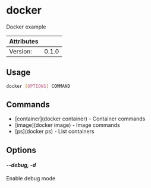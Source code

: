 # docker

Docker example

| Attributes       | &nbsp;
|------------------|-------------
| Version:         | 0.1.0

## Usage

```bash
docker [OPTIONS] COMMAND
```

## Commands

- [container](docker container) - Container commands
- [image](docker image) - Image commands
- [ps](docker ps) - List containers

## Options

#### *--debug, -d*

Enable debug mode


